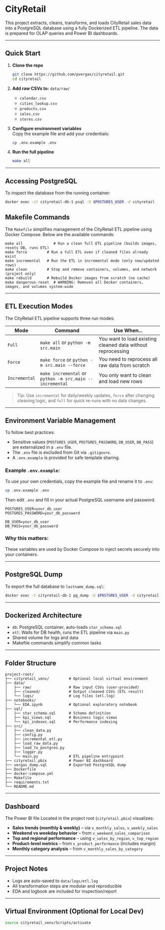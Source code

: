 # CityRetail

This project extracts, cleans, transforms, and loads CityRetail sales data into a PostgreSQL database using a fully Dockerized ETL pipeline. The data is prepared for OLAP queries and Power BI dashboards.

---

## Quick Start

1. **Clone the repo**
    ```bash
    git clone https://github.com/pvergas/cityretail.git
    cd cityretail
    ```

2. **Add raw CSVs to:** `data/raw/`
    - `calendar.csv`
    - `cities_lookup.csv`
    - `products.csv`
    - `sales.csv`
    - `stores.csv`

3. **Configure environment variables**  
   Copy the example file and add your credentials:
    ```bash
    cp .env.example .env
    ```

4. **Run the full pipeline**
    ```bash
    make all
    ```

---

## Accessing PostgreSQL

To inspect the database from the running container:

```bash
docker exec -it cityretail-db-1 psql -U $POSTGRES_USER -d cityretail
```

## Makefile Commands

The `Makefile` simplifies management of the CityRetail ETL pipeline using Docker Compose. Below are the available commands:

```make
make all              # Run a clean full ETL pipeline (builds images, resets DB, runs ETL)
make force         # Run a full ETL even if cleaned files already exist
make incremental   # Run the ETL in incremental mode (only new/updated rows)
make clean         # Stop and remove containers, volumes, and network (project only)
make rebuild       # Rebuild Docker images from scratch (no cache)
make dangerous-reset  # WARNING: Removes all Docker containers, images, and volumes system-wide
```

---

## ETL Execution Modes

The CityRetail ETL pipeline supports three run modes:

| **Mode**        | **Command**                        | **Use When...**                                     |
|------------------|------------------------------------|-----------------------------------------------------|
| `Full`           | `make all` or `python -m src.main`   | You want to load existing cleaned data without reprocessing |
| `Force`          | `make force` or `python -m src.main --force`  | You need to reprocess all raw data from scratch     |
| `Incremental`    | `make incremental` or `python -m src.main --incremental` | You only want to clean and load new rows           |

> Tip: Use `incremental` for daily/weekly updates, `force` after changing cleaning logic, and `full` for quick re-runs with no data changes.

---

## Environment Variable Management

To follow best practices:

- Sensitive values (`POSTGRES_USER`, `POSTGRES_PASSWORD`, `DB_USER`, `DB_PASS`) are externalized in a `.env` file.
- The `.env` file is excluded from Git via `.gitignore`.
- A `.env.example` is provided for safe template sharing.

### Example `.env.example`:

To use your own credentials, copy the example file and rename it to `.env`:

```bash
cp .env.example .env
```

Then edit `.env` and fill in your actual PostgreSQL username and password.

```env
POSTGRES_USER=your_db_user
POSTGRES_PASSWORD=your_db_password

DB_USER=your_db_user
DB_PASS=your_db_password
```

### Why this matters:
These variables are used by Docker Compose to inject secrets securely into your containers.

---


## PostgreSQL Dump

To export the full database to `lastname_dump.sql`:

```bash
docker exec -t cityretail-db-1 pg_dump -U $POSTGRES_USER -d cityretail > lastname_dump.sql
```

---

## Dockerized Architecture

- `db`: PostgreSQL container, auto-loads `star_schema.sql`
- `etl`: Waits for DB health, runs the ETL pipeline via `main.py`
- Shared volume for logs and data
- Makefile commands simplify common tasks

---

## Folder Structure

```
project-root/
├── cityretail_venv/         # Optional local virtual environment
├── data/
│   ├── raw/                 # Raw input CSVs (user-provided)
│   ├── cleaned/             # Output cleaned CSVs (ETL result)
│   └── logs/                # Log files (etl.log)
├── notebooks/
│   └── EDA.ipynb            # Optional exploratory notebook
├── sql/
│   ├── star_schema.sql      # Schema definition
│   ├── kpi_views.sql        # Business logic views
│   └── kpi_indexes.sql      # Performance indexing
├── src/
│   ├── clean_data.py
│   ├── config.py
│   ├── incremental_etl.py
│   ├── load_raw_data.py
│   ├── load_to_postgres.py
│   ├── logger.py
│   └── main.py              # ETL pipeline entrypoint
├── cityretail.pbix          # Power BI dashboard
├── vergas_dump.sql          # Exported PostgreSQL dump
├── Dockerfile
├── docker-compose.yml
├── Makefile
├── requirements.txt
└── README.md
```

---

## Dashboard

The Power BI file Located in the project root (`cityretail.pbix`) visualizes:
- **Sales trends (monthly & weekly)** – via `v_monthly_sales`, `v_weekly_sales`
- **Weekend vs weekday behavior** – from `v_weekend_sales_comparison`
- **Top and regional performance** – using `v_sales_by_region`, `v_top_region`
- **Product-level metrics** – from `v_product_performance` (includes margin)
- **Monthly category analysis** – from `v_monthly_sales_by_category`

---

## Project Notes

- Logs are auto-saved to `data/logs/etl.log`
- All transformation steps are modular and reproducible
- EDA and logbook are included for inspection/report

---

## Virtual Environment (Optional for Local Dev)

```bash
source cityretail_venv/Scripts/activate
```
